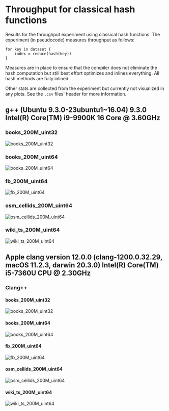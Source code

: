 # Throughput for classical hash functions

Results for the throughput experiment using classical hash functions. The experiment (in pseudocode) measures throughput
as follows:

```
for key in dataset {
    index = reduce(hash(key))
}
```

Measures are in place to ensure that the compiler does not eliminate the hash computation but still best effort
optimizes and inlines everything. All hash methods are fully inlined.

Other stats are collected from the experiment but currently not visualized in any plots. See the `.csv` files' header
for more information.

## g++ (Ubuntu 9.3.0-23ubuntu1~16.04) 9.3.0 Intel(R) Core(TM) i9-9900K 16 Core @ 3.60GHz

### books_200M_uint32

![books_200M_uint32](https://github.com/andreaskipf/hashing/blob/main/results/throughput_hash/graphs/throughput-g++_books_200M_uint32.png)

### books_200M_uint64

![books_200M_uint64](https://github.com/andreaskipf/hashing/blob/main/results/throughput_hash/graphs/throughput-g++_books_200M_uint64.png)

### fb_200M_uint64

![fb_200M_uint64](https://github.com/andreaskipf/hashing/blob/main/results/throughput_hash/graphs/throughput-g++_fb_200M_uint64.png)

### osm_cellids_200M_uint64

![osm_cellids_200M_uint64](https://github.com/andreaskipf/hashing/blob/main/results/throughput_hash/graphs/throughput-g++_osm_cellids_200M_uint64.png)

### wiki_ts_200M_uint64

![wiki_ts_200M_uint64](https://github.com/andreaskipf/hashing/blob/main/results/throughput_hash/graphs/throughput-g++_wiki_ts_200M_uint64.png)

## Apple clang version 12.0.0 (clang-1200.0.32.29, macOS 11.2.3, darwin 20.3.0) Intel(R) Core(TM) i5-7360U CPU @ 2.30GHz

### Clang++

#### books_200M_uint32

![books_200M_uint32](https://github.com/andreaskipf/hashing/blob/main/results/throughput_hash/graphs/throughput-clang++_books_200M_uint32.png)

#### books_200M_uint64

![books_200M_uint64](https://github.com/andreaskipf/hashing/blob/main/results/throughput_hash/graphs/throughput-clang++_books_200M_uint64.png)

#### fb_200M_uint64

![fb_200M_uint64](https://github.com/andreaskipf/hashing/blob/main/results/throughput_hash/graphs/throughput-clang++_fb_200M_uint64.png)

#### osm_cellids_200M_uint64

![osm_cellids_200M_uint64](https://github.com/andreaskipf/hashing/blob/main/results/throughput_hash/graphs/throughput-clang++_osm_cellids_200M_uint64.png)

#### wiki_ts_200M_uint64

![wiki_ts_200M_uint64](https://github.com/andreaskipf/hashing/blob/main/results/throughput_hash/graphs/throughput-clang++_wiki_ts_200M_uint64.png)
